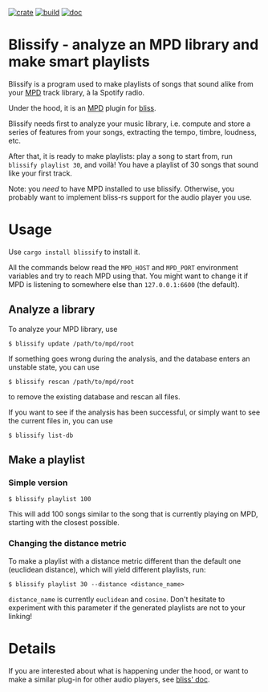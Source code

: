 [![crate](https://img.shields.io/crates/v/blissify.svg)](https://crates.io/crates/blissify)
[![build](https://github.com/Polochon-street/blissify-rs/workflows/Rust/badge.svg)](https://github.com/Polochon-street/blissify-rs/actions)
[![doc](https://docs.rs/blissify/badge.svg)](https://docs.rs/blissify/)

# Blissify - analyze an MPD library and make smart playlists

Blissify is a program used to make playlists of songs that sound alike
from your [MPD](https://www.musicpd.org/) track library, à la Spotify radio.

Under the hood, it is an [MPD](https://www.musicpd.org/) plugin
for [bliss](https://crates.io/crates/bliss-audio).

Blissify needs first to analyze your music library, i.e. compute and store
a series of features from your songs, extracting the tempo, timbre,
loudness, etc.

After that, it is ready to make playlists: play a song to start from, run
`blissify playlist 30`, and voilà! You have a playlist of 30 songs that
sound like your first track.

Note: you *need* to have MPD installed to use blissify. Otherwise, you
probably want to implement bliss-rs support for the audio player you use.

# Usage

Use `cargo install blissify` to install it.

All the commands below read the `MPD_HOST` and `MPD_PORT` environment
variables and try to reach MPD using that. You might want to change
it if MPD is listening to somewhere else than `127.0.0.1:6600` (the default).

## Analyze a library

To analyze your MPD library, use
```
$ blissify update /path/to/mpd/root
```

If something goes wrong during the analysis, and the database enters an
unstable state, you can use
```
$ blissify rescan /path/to/mpd/root
```
to remove the existing database and rescan all files.

If you want to see if the analysis has been successful, or simply want to see
the current files in, you can use
```
$ blissify list-db
```

## Make a playlist

### Simple version

```
$ blissify playlist 100
```

This will add 100 songs similar to the song that is currently
playing on MPD, starting with the closest possible.

### Changing the distance metric

To make a playlist with a distance metric different than the default one
(euclidean distance), which will yield different playlists, run:

```
$ blissify playlist 30 --distance <distance_name>
```

`distance_name` is currently `euclidean` and `cosine`. Don't hesitate to
experiment with this parameter if the generated playlists are not to your
linking!

# Details

If you are interested about what is happening under the hood, or want to make
a similar plug-in for other audio players, see
[bliss' doc](https://docs.rs/crate/bliss-audio/).
